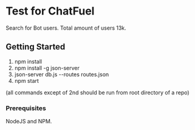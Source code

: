 # Test for ChatFuel

Search for Bot users. Total amount of users 13k.

## Getting Started

1. npm install
2. npm install -g json-server
3. json-server db.js --routes routes.json
4. npm start

(all commands except of 2nd should be run from root directory of a repo)

### Prerequisites

NodeJS and NPM.
